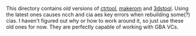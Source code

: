 This directory contains *old* versions of [ctrtool](https://github.com/3DSGuy/Project_CTR), [makerom](https://github.com/3DSGuy/Project_CTR) and [3dstool](https://github.com/dnasdw/3dstool). Using the latest ones causes ncch and cia aes key errors when rebuilding some(?) cias. I haven't figured out why or how to work around it, so just use these old ones for now. They are perfectly capable of working with GBA VCs.
